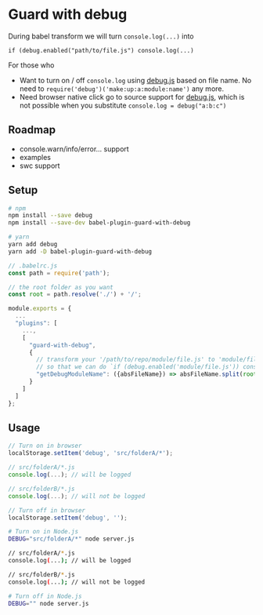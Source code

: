 # Guard with debug

During babel transform we will turn `console.log(...)` into
```
if (debug.enabled("path/to/file.js") console.log(...)
```

For those who
- Want to turn on / off `console.log` using [debug.js](https://github.com/debug-js/debug) based on file name. No need to `require('debug')('make:up:a:module:name')` any more.
- Need browser native click go to source support for [debug.js](https://github.com/debug-js/debug), which is not possible when you substitute `console.log = debug("a:b:c")`

## Roadmap
- console.warn/info/error... support
- examples
- swc support

## Setup
```bash
# npm
npm install --save debug
npm install --save-dev babel-plugin-guard-with-debug 

# yarn
yarn add debug
yarn add -D babel-plugin-guard-with-debug
```

```javascript
// .babelrc.js
const path = require('path');

// the root folder as you want
const root = path.resolve('./') + '/';

module.exports = {
  ...
  "plugins": [
    ...,
    [
      "guard-with-debug",
      {
        // transform your '/path/to/repo/module/file.js' to 'module/file.js'
        // so that we can do `if (debug.enabled('module/file.js')) console.log(...)`
        "getDebugModuleName": ({absFileName}) => absFileName.split(root)[1]
      }
    ]
  ]
};
```

## Usage

```javascript
// Turn on in browser
localStorage.setItem('debug', 'src/folderA/*');

// src/folderA/*.js
console.log(...); // will be logged

// src/folderB/*.js
console.log(...); // will not be logged

// Turn off in browser
localStorage.setItem('debug', '');
```

```bash
# Turn on in Node.js
DEBUG="src/folderA/*" node server.js

// src/folderA/*.js
console.log(...); // will be logged

// src/folderB/*.js
console.log(...); // will not be logged

# Turn off in Node.js
DEBUG="" node server.js
```

